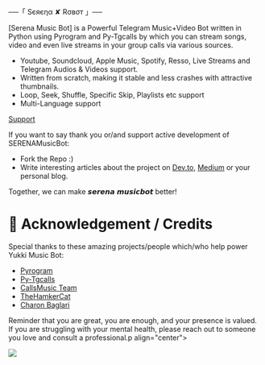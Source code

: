 



──「 Sєяєηα ✘ Rσвσт 」──

[Serena Music Bot] is a Powerful Telegram Music+Video Bot written in Python using Pyrogram and Py-Tgcalls by which you can stream songs, video and even live streams in your group calls via various sources.

* Youtube, Soundcloud, Apple Music, Spotify, Resso, Live Streams and Telegram Audios & Videos support.
* Written from scratch, making it stable and less crashes with attractive thumbnails.
* Loop, Seek, Shuffle, Specific Skip, Playlists etc support
* Multi-Language support

[ Support](https://t.me/serena_x_SUPPORT)

If you want to say thank you or/and support active development of SERENAMusicBot:

- Fork the Repo :)
- Write interesting articles about the project on [Dev.to](https://dev.to/), [Medium](https://medium.com/) or your personal blog.

Together, we can make 𝙨𝙚𝙧𝙚𝙣𝙖 𝙢𝙪𝙨𝙞𝙘𝙗𝙤𝙩 better!
# 📑 Acknowledgement / Credits

Special thanks to these amazing projects/people which/who help power Yukki Music Bot:

- [Pyrogram](https://github.com/pyrogram/pyrogram)
- [Py-Tgcalls](https://github.com/pytgcalls/pytgcalls)
- [CallsMusic Team](https://github.com/Callsmusic)
- [TheHamkerCat](https://github.com/TheHamkerCat)
- [Charon Baglari](https://github.com/XCBv021)


Reminder that you are great, you are enough, and your presence is valued. If you are struggling with your mental health, please reach out to someone you love and consult a professional.p align="center">

  <img src="https://telegra.ph/file/5a45448db0e5a20de636d.jpg">


